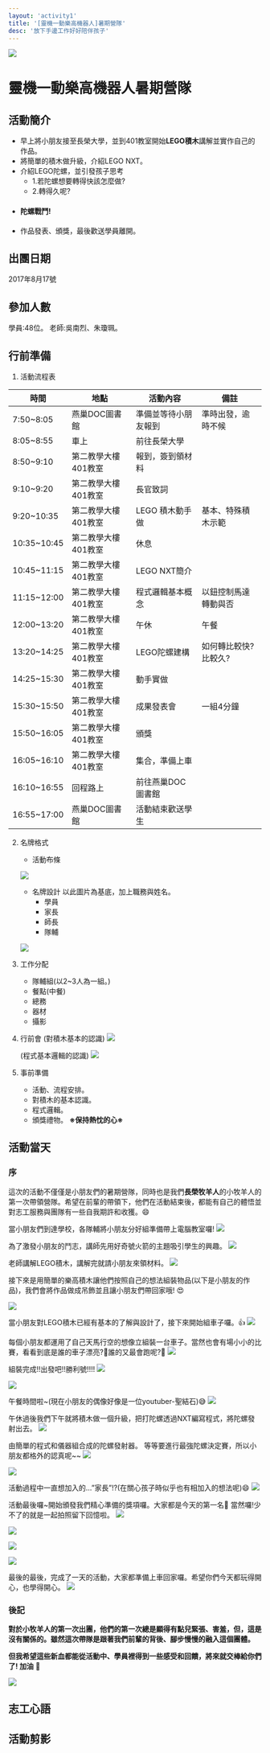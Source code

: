 ```yaml
---
layout: 'activity1'
title: '[靈機一動樂高機器人]暑期營隊'
desc: '放下手邊工作好好陪伴孩子'
---
```


![](https://imgur.com/GHH6WSa.jpg)
# 靈機一動樂高機器人暑期營隊
## 活動簡介
- 早上將小朋友接至長榮大學，並到401教室開始**LEGO積木**講解並實作自己的作品。
- 將簡單的積木做升級，介紹LEGO NXT。
- 介紹LEGO陀螺，並引發孩子思考
    - 1.若陀螺想要轉得快該怎麼做?
    - 2.轉得久呢?
- #### 陀螺戰鬥!
- 作品發表、頒獎，最後歡送學員離開。
## 出團日期
2017年8月17號
## 參加人數
學員:48位。
老師:吳南烈、朱瓊珮。
## 行前準備
1. 活動流程表

| 時間| 地點| 活動內容| 備註|
| -------- | -------- | -------- |-----|
|7:50~8:05|燕巢DOC圖書館|準備並等待小朋友報到|準時出發，逾時不候|
|8:05~8:55|車上|前往長榮大學||
|8:50~9:10|第二教學大樓401教室|報到，簽到領材料||
|9:10~9:20|第二教學大樓401教室|長官致詞||
|9:20~10:35|第二教學大樓401教室|LEGO 積木動手做|基本、特殊積木示範|
|10:35~10:45|第二教學大樓401教室|休息||
|10:45~11:15|第二教學大樓401教室|LEGO NXT簡介||
|11:15~12:00|第二教學大樓401教室|程式邏輯基本概念|以鈕控制馬達轉動與否|
|12:00~13:20|第二教學大樓401教室|午休|午餐|
|13:20~14:25|第二教學大樓401教室|LEGO陀螺建構|如何轉比較快?比較久?|
|14:25~15:30|第二教學大樓401教室|動手實做||
|15:30~15:50|第二教學大樓401教室|成果發表會|一組4分鐘|
|15:50~16:05|第二教學大樓401教室|頒獎||
|16:05~16:10|第二教學大樓401教室|集合，準備上車||
|16:10~16:55|回程路上|前往燕巢DOC圖書館||
|16:55~17:00|燕巢DOC圖書館|活動結束歡送學生||
2. 名牌格式
    - 活動布條

    ![](https://imgur.com/yrmcFRC.jpg)
    - 名牌設計
    以此圖片為基底，加上職務與姓名。
        - 學員
        - 家長
        - 師長
        - 隊輔
    
    ![](https://imgur.com/JSqiZ7k.jpg)
3. 工作分配
    - 隊輔組(以2~3人為一組。)
    - 餐點(中餐)
    - 總務
    - 器材
    - 攝影
4. 行前會
    (對積木基本的認識)
    ![](https://imgur.com/4DEX6r2.jpg)
    
    (程式基本邏輯的認識)
    ![](https://imgur.com/nmnbatV.jpg)
    
5. 事前準備
    - 活動、流程安排。
    - 對積木的基本認識。
    - 程式邏輯。
    - 頒獎禮物。
     **※保持熱忱的心※**
## 活動當天
### 序
這次的活動不僅僅是小朋友們的暑期營隊，同時也是我們**長榮牧羊人**的小牧羊人的第一次帶領營隊。希望在前輩的帶領下，他們在活動結束後，都能有自己的體悟並對志工服務與團隊有一些自我期許和收獲。:smile:

當小朋友們到達學校，各隊輔將小朋友分好組準備帶上電腦教室囉!
![](https://imgur.com/FtZQwWT.jpg)

為了激發小朋友的鬥志，講師先用好奇號火箭的主題吸引學生的興趣。
![](https://imgur.com/2KiKGBF.jpg)


老師講解LEGO積木，講解完就請小朋友來領材料。
![](https://imgur.com/eWySILU.jpg)

接下來是用簡單的樂高積木讓他們按照自己的想法組裝物品(以下是小朋友的作品)，我們會將作品做成吊飾並且讓小朋友們帶回家哦! :heart_eyes:

![](https://imgur.com/srSNNPs.jpg)

當小朋友對LEGO積木已經有基本的了解與設計了，接下來開始組車子囉。:thumbsup:
![](https://imgur.com/lUDvm10.jpg)

每個小朋友都運用了自己天馬行空的想像立組裝一台車子。當然也會有場小小的比賽，看看到底是誰的車子漂亮?:sparkling_heart:誰的又最會跑呢?:muscle:
![](https://imgur.com/p1LabCZ.jpg)

組裝完成!!出發吧!!勝利號!!!!
![](https://imgur.com/oFCRPhm.jpg)

![](https://imgur.com/62y7Mji.jpg)



午餐時間啦~(現在小朋友的偶像好像是一位youtuber-聖結石):sweat_smile:
![](https://imgur.com/Xs1BV6g.jpg)

午休過後我們下午就將積木做一個升級，把打陀螺透過NXT編寫程式，將陀螺發射出去。
![](https://imgur.com/LG0jgcl.jpg)

由簡單的程式和儀器組合成的陀螺發射器。
等等要進行最強陀螺決定賽，所以小朋友都格外的認真呢~~
![](https://imgur.com/2RyZdGv.jpg)

![](https://imgur.com/h0oGWko.jpg)

活動過程中一直想加入的…”家長”!?(在關心孩子時似乎也有相加入的想法呢):smile:
![](https://imgur.com/9SWhwVR.jpg)




活動最後囉~開始頒發我們精心準備的獎項囉。大家都是今天的第一名:clap:
當然囉!少不了的就是一起拍照留下回憶啦。
![](https://imgur.com/9c8KVhR.jpg)

![](https://imgur.com/TOUK8ET.jpg)

![](https://imgur.com/nLuO9yA.jpg)

![](https://imgur.com/37Dlwjz.jpg)

最後的最後，完成了一天的活動，大家都準備上車回家囉。希望你們今天都玩得開心，也學得開心。
![](https://imgur.com/oQO5BSI.jpg)



### 後記
**對於小牧羊人的第一次出團，他們的第一次總是顯得有點兒緊張、害羞，但，這是沒有關係的。雖然這次帶隊是跟著我們前輩的背後、腳步慢慢的融入這個團體。**

**但我希望這些新血都能從活動中、學員裡得到一些感受和回饋，將來就交棒給你們了! 加油** :muscle:

![](https://imgur.com/Um69WEd.jpg)


## 志工心語
## 活動剪影





